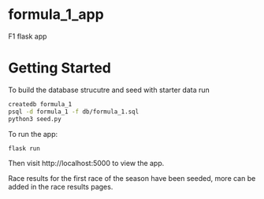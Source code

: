 # formula_1_app
F1 flask app

# Getting Started



To build the database strucutre and seed with starter data run

```bash
createdb formula_1
psql -d formula_1 -f db/formula_1.sql
python3 seed.py
```

To run the app: 

```bash
flask run
```

Then visit http://localhost:5000 to view the app. 

Race results for the first race of the season have been seeded, more can be added in the race results pages.

